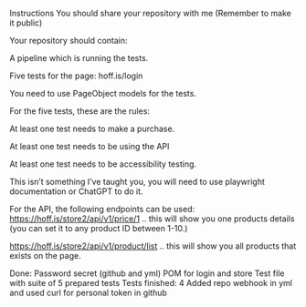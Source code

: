 Instructions
You should share your repository with me (Remember to make it public)

Your repository should contain:

A pipeline which is running the tests.

Five tests for the page: hoff.is/login


You need to use PageObject models for the tests.


For the five tests, these are the rules:

At least one test needs to make a purchase.

At least one test needs to be using the API

At least one test needs to be accessibility testing.

This isn’t something I’ve taught you, you will need to use playwright documentation or ChatGPT to do it.



For the API, the following endpoints can be used:
https://hoff.is/store2/api/v1/price/1 .. this will show you one products details (you can set it to any product ID between 1-10.)

https://hoff.is/store2/api/v1/product/list .. this will show you all products that exists on the page.

Done:
    Password secret (github and yml)
    POM for login and store
    Test file with suite of 5 prepared tests
        Tests finished: 4
    Added repo webhook in yml and used curl for personal token in github
